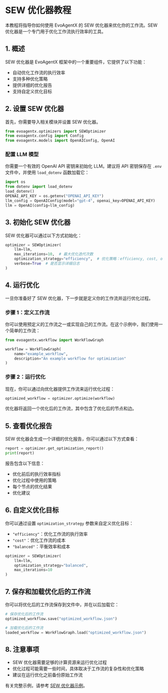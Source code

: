 # SEW 优化器教程

本教程将指导你如何使用 EvoAgentX 的 SEW 优化器来优化你的工作流。SEW 优化器是一个专门用于优化工作流执行效率的工具。

## 1. 概述

SEW 优化器是 EvoAgentX 框架中的一个重要组件，它提供了以下功能：

- 自动优化工作流的执行效率
- 支持多种优化策略
- 提供详细的优化报告
- 支持自定义优化目标

## 2. 设置 SEW 优化器

首先，你需要导入相关模块并设置 SEW 优化器。

```python
from evoagentx.optimizers import SEWOptimizer
from evoagentx.config import Config
from evoagentx.models import OpenAIConfig, OpenAI
```

### 配置 LLM 模型
你需要一个有效的 OpenAI API 密钥来初始化 LLM。建议将 API 密钥保存在 `.env` 文件中，并使用 `load_dotenv` 函数加载它：
```python
import os
from dotenv import load_dotenv
load_dotenv()
OPENAI_API_KEY = os.getenv("OPENAI_API_KEY")
llm_config = OpenAIConfig(model="gpt-4", openai_key=OPENAI_API_KEY)
llm = OpenAI(config=llm_config)
```

## 3. 初始化 SEW 优化器

SEW 优化器可以通过以下方式初始化：

```python
optimizer = SEWOptimizer(
    llm=llm,
    max_iterations=10,  # 最大优化迭代次数
    optimization_strategy="efficiency",  # 优化策略：efficiency, cost, or balanced
    verbose=True  # 是否显示详细日志
)
```

## 4. 运行优化

一旦你准备好了 SEW 优化器，下一步就是定义你的工作流并运行优化过程。

### 步骤 1：定义工作流
你可以使用预定义的工作流之一或实现自己的工作流。在这个示例中，我们使用一个简单的工作流：

```python
from evoagentx.workflow import WorkFlowGraph

workflow = WorkFlowGraph(
    name="example_workflow",
    description="An example workflow for optimization"
)
```

### 步骤 2：运行优化
现在，你可以通过向优化器提供工作流来运行优化过程：

```python
optimized_workflow = optimizer.optimize(workflow)
```

优化器将返回一个优化后的工作流，其中包含了优化后的节点和边。

## 5. 查看优化报告

SEW 优化器会生成一个详细的优化报告，你可以通过以下方式查看：

```python
report = optimizer.get_optimization_report()
print(report)
```

报告包含以下信息：
- 优化前后的执行效率指标
- 优化过程中使用的策略
- 每个节点的优化结果
- 优化建议

## 6. 自定义优化目标

你可以通过设置 `optimization_strategy` 参数来自定义优化目标：

- `"efficiency"`：优化工作流的执行效率
- `"cost"`：优化工作流的成本
- `"balanced"`：平衡效率和成本

```python
optimizer = SEWOptimizer(
    llm=llm,
    optimization_strategy="balanced",
    max_iterations=10
)
```

## 7. 保存和加载优化后的工作流

你可以将优化后的工作流保存到文件中，并在以后加载它：

```python
# 保存优化后的工作流
optimized_workflow.save("optimized_workflow.json")

# 加载优化后的工作流
loaded_workflow = WorkFlowGraph.load("optimized_workflow.json")
```

## 8. 注意事项

- SEW 优化器需要足够的计算资源来运行优化过程
- 优化过程可能需要一些时间，具体取决于工作流的复杂性和优化策略
- 建议在运行优化之前备份原始工作流

有关完整示例，请参考 [SEW 优化器示例](https://github.com/EvoAgentX/EvoAgentX/blob/main/examples/sew_optimizer.py)。

